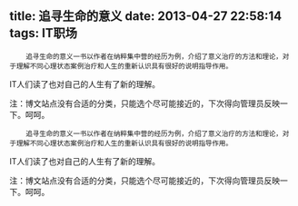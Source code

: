 title: 追寻生命的意义
date: 2013-04-27 22:58:14
tags: IT职场
---


	
	
		
	
	
		追寻生命的意义一书以作者在纳粹集中营的经历为例，介绍了意义治疗的方法和理论，对于理解不同心理状态案例治疗和人生的重新认识具有很好的说明指导作用。

IT人们读了也对自己的人生有了新的理解。


注：博文站点没有合适的分类，只能选个尽可能接近的，下次得向管理员反映一下。呵呵。
	

		
	
		追寻生命的意义一书以作者在纳粹集中营的经历为例，介绍了意义治疗的方法和理论，对于理解不同心理状态案例治疗和人生的重新认识具有很好的说明指导作用。

IT人们读了也对自己的人生有了新的理解。


注：博文站点没有合适的分类，只能选个尽可能接近的，下次得向管理员反映一下。呵呵。
	